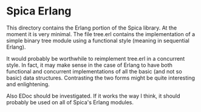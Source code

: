 
Spica Erlang
============

This directory contains the Erlang portion of the Spica library. At the moment it is very
minimal. The file tree.erl contains the implementation of a simple binary tree module using a
functional style (meaning in sequential Erlang).

It would probably be worthwhile to reimplement tree.erl in a concurrent style. In fact, it may
make sense in the case of Erlang to have both functional and concurrent implementations of all
the basic (and not so basic) data structures. Contrasting the two forms might be quite
interesting and enlightening.

Also EDoc should be investigated. If it works the way I think, it should probably be used on all
of Spica's Erlang modules.
